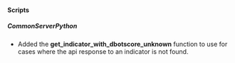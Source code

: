 #### Scripts
##### CommonServerPython
- Added the **get_indicator_with_dbotscore_unknown** function to use for cases where the api response to an indicator is not found.